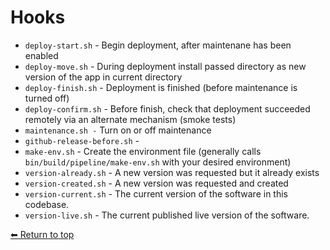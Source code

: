 # Hooks

- `deploy-start.sh` - Begin deployment, after maintenane has been enabled
- `deploy-move.sh` - During deployment install passed directory as new version of the app in current directory
- `deploy-finish.sh` - Deployment is finished (before maintenance is turned off)
- `deploy-confirm.sh` - Before finish, check that deployment succeeded remotely via an alternate mechanism (smoke tests)
- `maintenance.sh -` Turn on or off maintenance
- `github-release-before.sh` -
- `make-env.sh` - Create the environment file (generally calls `bin/build/pipeline/make-env.sh` with your desired environment)
- `version-already.sh` - A new version was requested but it already exists
- `version-created.sh` - A new version was requested and created
- `version-current.sh` - The current version of the software in this codebase.
- `version-live.sh` - The current published live version of the software.

[⬅ Return to top](index.md)